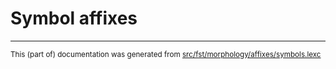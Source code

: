 
# Symbol affixes

* * *

<small>This (part of) documentation was generated from [src/fst/morphology/affixes/symbols.lexc](https://github.com/giellalt/lang-ora/blob/main/src/fst/morphology/affixes/symbols.lexc)</small>
